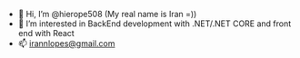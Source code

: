 - 👋 Hi, I’m @hierope508 (My real name is Iran =))
- 👀 I’m interested in BackEnd development with .NET/.NET CORE and front end with React
- 📫 irannlopes@gmail.com

